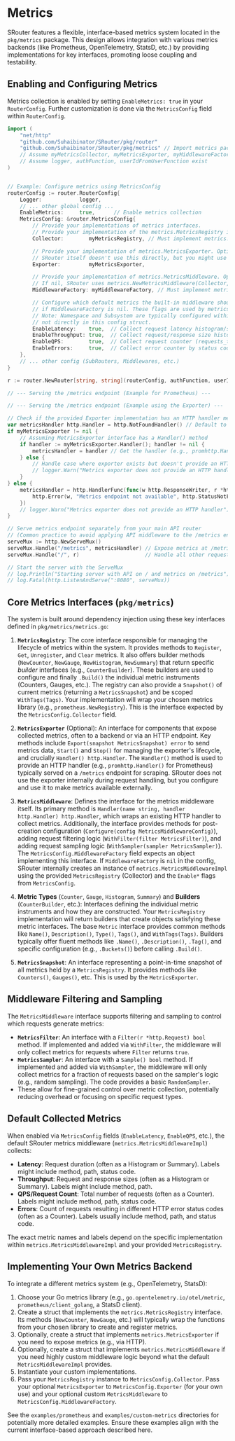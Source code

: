 # Metrics

SRouter features a flexible, interface-based metrics system located in the `pkg/metrics` package. This design allows integration with various metrics backends (like Prometheus, OpenTelemetry, StatsD, etc.) by providing implementations for key interfaces, promoting loose coupling and testability.

## Enabling and Configuring Metrics

Metrics collection is enabled by setting `EnableMetrics: true` in your `RouterConfig`. Further customization is done via the `MetricsConfig` field within `RouterConfig`.

```go
import (
	"net/http"
	"github.com/Suhaibinator/SRouter/pkg/router"
	"github.com/Suhaibinator/SRouter/pkg/metrics" // Import metrics package
	// Assume myMetricsCollector, myMetricsExporter, myMiddlewareFactory are your implementations
	// Assume logger, authFunction, userIdFromUserFunction exist
)


// Example: Configure metrics using MetricsConfig
routerConfig := router.RouterConfig{
    Logger:            logger,
    // ... other global config ...
    EnableMetrics:     true,      // Enable metrics collection
    MetricsConfig: &router.MetricsConfig{
        // Provide your implementations of metrics interfaces.
        // Provide your implementation of the metrics.MetricsRegistry interface. Required if EnableMetrics is true.
        Collector:        myMetricsRegistry, // Must implement metrics.MetricsRegistry

        // Provide your implementation of metrics.MetricsExporter. Optional.
        // SRouter itself doesn't use this directly, but you might use it to expose a /metrics endpoint.
        Exporter:         myMetricsExporter,

        // Provide your implementation of metrics.MetricsMiddleware. Optional.
        // If nil, SRouter uses metrics.NewMetricsMiddleware(Collector, config) internally.
        MiddlewareFactory: myMiddlewareFactory, // Must implement metrics.MetricsMiddleware

        // Configure which default metrics the built-in middleware should collect
        // if MiddlewareFactory is nil. These flags are used by metrics.NewMetricsMiddleware.
        // Note: Namespace and Subsystem are typically configured within your MetricsRegistry implementation,
        // not directly in this config struct.
        EnableLatency:    true,  // Collect request latency histogram/summary
        EnableThroughput: true,  // Collect request/response size histogram/summary
        EnableQPS:        true,  // Collect request counter (requests_total)
        EnableErrors:     true,  // Collect error counter by status code (http_errors_total)
    },
    // ... other config (SubRouters, Middlewares, etc.)
}

r := router.NewRouter[string, string](routerConfig, authFunction, userIdFromUserFunction)

// --- Serving the /metrics endpoint (Example for Prometheus) ---

// --- Serving the /metrics endpoint (Example using the Exporter) ---

// Check if the provided Exporter implementation has an HTTP handler method
var metricsHandler http.Handler = http.NotFoundHandler() // Default to Not Found
if myMetricsExporter != nil {
	// Assuming MetricsExporter interface has a Handler() method
    if handler := myMetricsExporter.Handler(); handler != nil {
		metricsHandler = handler // Get the handler (e.g., promhttp.Handler())
	} else {
		// Handle case where exporter exists but doesn't provide an HTTP handler
		// logger.Warn("Metrics exporter does not provide an HTTP handler")
	}
} else {
    metricsHandler = http.HandlerFunc(func(w http.ResponseWriter, r *http.Request) {
        http.Error(w, "Metrics endpoint not available", http.StatusNotFound)
    })
    // logger.Warn("Metrics exporter does not provide an HTTP handler")
}

// Serve metrics endpoint separately from your main API router
// (Common practice to avoid applying API middleware to the /metrics endpoint)
serveMux := http.NewServeMux()
serveMux.Handle("/metrics", metricsHandler) // Expose metrics at /metrics
serveMux.Handle("/", r)                     // Handle all other requests with SRouter

// Start the server with the ServeMux
// log.Println("Starting server with API on / and metrics on /metrics")
// log.Fatal(http.ListenAndServe(":8080", serveMux))

```

## Core Metrics Interfaces (`pkg/metrics`)

The system is built around dependency injection using these key interfaces defined in `pkg/metrics/metrics.go`:

1.  **`MetricsRegistry`**: The core interface responsible for managing the lifecycle of metrics within the system. It provides methods to `Register`, `Get`, `Unregister`, and `Clear` metrics. It also offers builder methods (`NewCounter`, `NewGauge`, `NewHistogram`, `NewSummary`) that return specific *builder* interfaces (e.g., `CounterBuilder`). These builders are used to configure and finally `.Build()` the individual metric instruments (Counters, Gauges, etc.). The registry can also provide a `Snapshot()` of current metrics (returning a `MetricsSnapshot`) and be scoped `WithTags(Tags)`. Your implementation will wrap your chosen metrics library (e.g., `prometheus.NewRegistry`). This is the interface expected by the `MetricsConfig.Collector` field.
2.  **`MetricsExporter`** (Optional): An interface for components that expose collected metrics, often to a backend or via an HTTP endpoint. Key methods include `Export(snapshot MetricsSnapshot) error` to send metrics data, `Start()` and `Stop()` for managing the exporter's lifecycle, and crucially `Handler() http.Handler`. The `Handler()` method is used to provide an HTTP handler (e.g., `promhttp.Handler()` for Prometheus) typically served on a `/metrics` endpoint for scraping. SRouter does not use the exporter internally during request handling, but you configure and use it to make metrics available externally.
3.  **`MetricsMiddleware`**: Defines the interface for the metrics middleware itself. Its primary method is `Handler(name string, handler http.Handler) http.Handler`, which wraps an existing HTTP handler to collect metrics. Additionally, the interface provides methods for post-creation configuration (`Configure(config MetricsMiddlewareConfig)`), adding request filtering logic (`WithFilter(filter MetricsFilter)`), and adding request sampling logic (`WithSampler(sampler MetricsSampler)`). The `MetricsConfig.MiddlewareFactory` field expects an object implementing this interface. If `MiddlewareFactory` is `nil` in the config, SRouter internally creates an instance of `metrics.MetricsMiddlewareImpl` using the provided `MetricsRegistry` (Collector) and the `Enable*` flags from `MetricsConfig`.
4.  **Metric Types** (`Counter`, `Gauge`, `Histogram`, `Summary`) and **Builders** (`CounterBuilder`, etc.): Interfaces defining the individual metric instruments and how they are constructed. Your `MetricsRegistry` implementation will return builders that create objects satisfying these metric interfaces. The base `Metric` interface provides common methods like `Name()`, `Description()`, `Type()`, `Tags()`, and `WithTags(Tags)`. Builders typically offer fluent methods like `.Name()`, `.Description()`, `.Tag()`, and specific configuration (e.g., `.Buckets()`) before calling `.Build()`.

5.  **`MetricsSnapshot`**: An interface representing a point-in-time snapshot of all metrics held by a `MetricsRegistry`. It provides methods like `Counters()`, `Gauges()`, etc. This is used by the `MetricsExporter`.

## Middleware Filtering and Sampling

The `MetricsMiddleware` interface supports filtering and sampling to control which requests generate metrics:

-   **`MetricsFilter`**: An interface with a `Filter(r *http.Request) bool` method. If implemented and added via `WithFilter`, the middleware will only collect metrics for requests where `Filter` returns `true`.
-   **`MetricsSampler`**: An interface with a `Sample() bool` method. If implemented and added via `WithSampler`, the middleware will only collect metrics for a fraction of requests based on the sampler's logic (e.g., random sampling). The code provides a basic `RandomSampler`.
-   These allow for fine-grained control over metric collection, potentially reducing overhead or focusing on specific request types.

## Default Collected Metrics

When enabled via `MetricsConfig` fields (`EnableLatency`, `EnableQPS`, etc.), the default SRouter metrics middleware (`metrics.MetricsMiddlewareImpl`) collects:

-   **Latency**: Request duration (often as a Histogram or Summary). Labels might include method, path, status code.
-   **Throughput**: Request and response sizes (often as a Histogram or Summary). Labels might include method, path.
-   **QPS/Request Count**: Total number of requests (often as a Counter). Labels might include method, path, status code.
-   **Errors**: Count of requests resulting in different HTTP error status codes (often as a Counter). Labels usually include method, path, and status code.

The exact metric names and labels depend on the specific implementation within `metrics.MetricsMiddlewareImpl` and your provided `MetricsRegistry`.

## Implementing Your Own Metrics Backend

To integrate a different metrics system (e.g., OpenTelemetry, StatsD):

1.  Choose your Go metrics library (e.g., `go.opentelemetry.io/otel/metric`, `prometheus/client_golang`, a StatsD client).
2.  Create a struct that implements the `metrics.MetricsRegistry` interface. Its methods (`NewCounter`, `NewGauge`, etc.) will typically wrap the functions from your chosen library to create and register metrics.
3.  Optionally, create a struct that implements `metrics.MetricsExporter` if you need to expose metrics (e.g., via HTTP).
4.  Optionally, create a struct that implements `metrics.MetricsMiddleware` if you need highly custom middleware logic beyond what the default `MetricsMiddlewareImpl` provides.
5.  Instantiate your custom implementations.
6.  Pass your `MetricsRegistry` instance to `MetricsConfig.Collector`. Pass your optional `MetricsExporter` to `MetricsConfig.Exporter` (for your own use) and your optional custom `MetricsMiddleware` to `MetricsConfig.MiddlewareFactory`.

See the `examples/prometheus` and `examples/custom-metrics` directories for potentially more detailed examples. Ensure these examples align with the current interface-based approach described here.

